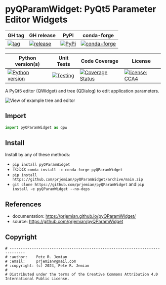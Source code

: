 # pyQParamWidget: PyQt5 Parameter Editor Widgets

GH tag | GH release | PyPI | conda-forge
--- | --- | --- | ---
[![tag](https://img.shields.io/github/tag/prjemian/pyQParamWidget.svg)](https://github.com/prjemian/pyQParamWidget/tags) | [![release](https://img.shields.io/github/release/prjemian/pyQParamWidget.svg)](https://github.com/prjemian/pyQParamWidget/releases) | [![PyPi](https://img.shields.io/pypi/v/pyQParamWidget.svg)](https://pypi.python.org/pypi/pyQParamWidget) | [![conda-forge](https://img.shields.io/conda/vn/conda-forge/pyQParamWidget)](https://anaconda.org/conda-forge/pyQParamWidget)

Python version(s) | Unit Tests | Code Coverage | License
--- | --- | --- | ---
[![Python version](https://img.shields.io/pypi/pyversions/pyQParamWidget.svg)](https://pypi.python.org/pypi/pyQParamWidget) | [![Testing](https://github.com/prjemian/pyQParamWidget/actions/workflows/code.yml/badge.svg)](https://github.com/prjemian/pyQParamWidget/actions/workflows/code.yml) | [![Coverage Status](https://coveralls.io/repos/github/prjemian/pyQParamWidget/badge.svg?branch=main)](https://coveralls.io/github/prjemian/pyQParamWidget?branch=main) | [![license: CCA4](https://img.shields.io/badge/license-CCA4-darkblue)](/pyQParamWidget/LICENSE.txt)

A PyQt5 editor (QWidget) and tree (QDialog) to edit application parameters.

![View of example tree and editor](./qpw.png)

## Import

```py
import pyQParamWidget as qpw
```

## Install

Install by any of these methods:

- `pip install pyQParamWidget`
- TODO: `conda install -c conda-forge pyQParamWidget`
- `pip install https://github.com/prjemian/pyQParamWidget/archive/main.zip`
- `git clone https://github.com/prjemian/pyQParamWidget` and `pip install -e pyQParamWidget --no-deps`

## References

- documentation: https://prjemian.github.io/pyQParamWidget/
- source: https://github.com/prjemian/pyQParamWidget

## Copyright

```text
# -----------------------------------------------------------------------------
# :author:    Pete R. Jemian
# :email:     prjemian@gmail.com
# :copyright: (c) 2024, Pete R. Jemian
#
# Distributed under the terms of the Creative Commons Attribution 4.0 International Public License.
```
